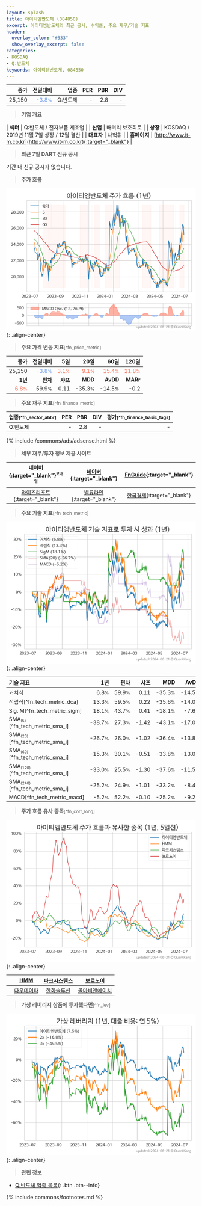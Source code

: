```yaml
---
layout: splash
title: 아이티엠반도체 (084850)
excerpt: 아이티엠반도체의 최근 공시, 수익률, 주요 재무/기술 지표
header:
  overlay_color: "#333"
  show_overlay_excerpt: false
categories:
- KOSDAQ
- Q:반도체
keywords: 아이티엠반도체, 084850
---
```


| **종가** | **전일대비** | **업종** | **PER** | **PBR** | **DIV** |
| -------: | -----------: | -------: | ------: | ------: | ------: |
| 25,150 | <span style="color: cornflowerblue">-3.8<small>%</small></span> | Q:반도체 | - | 2.8 | - |

<!-- more -->


> **기업 개요**<a id="company"></a>

| <span style="white-space:nowrap;">**섹터**</span> | Q:반도체 / 전자부품 제조업 |
| <span style="white-space:nowrap;">**산업**</span> | 배터리 보호회로 |
| <span style="white-space:nowrap;">**상장**</span> | KOSDAQ / 2019년 11월 7일 상장 / 12월 결산 |
| <span style="white-space:nowrap;">**대표자**</span> | 나혁휘 |
| <span style="white-space:nowrap;">**홈페이지**</span> | [http://www.it-m.co.kr](http://www.it-m.co.kr){:target="_blank"} |


> **최근 7일 DART 신규 공시**<a id="dart"></a>

기간 내 신규 공시가 없습니다.


> **주가 흐름**<a id="price"></a>

![084850](/stock/images/084850.png){: .align-center}


> **주요 가격 변동 지표**<small>[^fn_price_metric]</small>

| **종가** | **전일대비** | **5일** | **20일** | **60일** | **120일** |
| -------: | -----------: | ------: | -------: | -------: | --------: |
| 25,150 | <span style="color: cornflowerblue">-3.8<small>%</small></span> | <span style="color: tomato">3.1<small>%</small></span> | <span style="color: tomato">9.1<small>%</small></span> | <span style="color: tomato">15.4<small>%</small></span> | <span style="color: tomato">21.8<small>%</small></span> |
| **1년** | **편차** | **샤프** | **MDD** | **AvDD** | **MARr** |
| <span style="color: tomato">6.8<small>%</small></span> | 59.9<small>%</small> | 0.11 | -35.3<small>%</small> | -14.5<small>%</small> | -0.2 |


> **주요 재무 지표**<small>[^fn_finance_metric]</small>

| **업종**<small>[^fn_sector_abbr]</small> | **PER** | **PBR** | **DIV** | **평가**<small>[^fn_finance_basic_tags]</small> |
| :--------------------------------------- | ------: | ------: | ------: | ----------------------------------------------: |
| Q:반도체 | - | 2.8 | - | - |



{% include /commons/ads/adsense.html %}

> **세부 재무/투자 정보 제공 사이트**

| [네이버](https://m.stock.naver.com/domestic/stock/084850/finance/summary){:target="_blank"}<sup><small>모바일</small></sup> | [네이버](https://finance.naver.com/item/coinfo.naver?code=084850){:target="_blank"} | [FnGuide](https://comp.fnguide.com/SVO2/ASP/SVD_Invest.asp?gicode=A084850&MenuYn=Y){:target="_blank"} |
| :---: | :---: | :---: |
| [와이즈리포트](https://comp.wisereport.co.kr/company/c1040001.aspx?cmp_cd=084850){:target="_blank"} | [밸류라인](https://www.valueline.co.kr/finance/summary/084850){:target="_blank"} | [한국경제](https://markets.hankyung.com/stock/084850/financial-summary){:target="_blank"} |


> **주요 기술 지표**<small>[^fn_tech_metric]</small>


![084850](/stock/images/084850_tech.png){: .align-center}

| **기술 지표** | **1년** | **편차** | **샤프** | **MDD** | **AvDD** |
| :------------ | ------: | -----------: | -------: | ------: | -------: |
| 거치식 | 6.8<small>%</small> | 59.9<small>%</small> | 0.11 | -35.3<small>%</small> | -14.5<small>%</small> |
| 적립식[^fn_tech_metric_dca] | 13.3<small>%</small> | 59.5<small>%</small> | 0.22 | -35.6<small>%</small> | -14.0<small>%</small> |
| Sig. M[^fn_tech_metric_sigm] | 18.1<small>%</small> | 43.7<small>%</small> | 0.41 | -18.1<small>%</small> | -7.6<small>%</small> |
| SMA<small><sub>(5)</sub></small>[^fn_tech_metric_sma_i] | -38.7<small>%</small> | 27.3<small>%</small> | -1.42 | -43.1<small>%</small> | -17.0<small>%</small> |
| SMA<small><sub>(20)</sub></small>[^fn_tech_metric_sma_i] | -26.7<small>%</small> | 26.0<small>%</small> | -1.02 | -36.4<small>%</small> | -13.8<small>%</small> |
| SMA<small><sub>(60)</sub></small>[^fn_tech_metric_sma_i] | -15.3<small>%</small> | 30.1<small>%</small> | -0.51 | -33.8<small>%</small> | -13.0<small>%</small> |
| SMA<small><sub>(120)</sub></small>[^fn_tech_metric_sma_i] | -33.0<small>%</small> | 25.5<small>%</small> | -1.30 | -37.6<small>%</small> | -11.5<small>%</small> |
| SMA<small><sub>(240)</sub></small>[^fn_tech_metric_sma_i] | -25.2<small>%</small> | 24.9<small>%</small> | -1.01 | -33.2<small>%</small> | -8.4<small>%</small> |
| MACD[^fn_tech_metric_macd] | -5.2<small>%</small> | 52.2<small>%</small> | -0.10 | -25.2<small>%</small> | -9.2<small>%</small> |


> **주가 흐름 유사 종목**<a id="corr"></a><small>[^fn_corr_long]</small>

![084850](/stock/images/084850_corr.png){: .align-center}

|       | [HMM](/011200/) | [파크시스템스](/140860/) | [보로노이](/310210/) |
| :---: | :------------------------------------: | :------------------------------------: | :------------------------------------: |
|       | [다우데이타](/032190/) | [한화솔루션](/009830/) | [콜마비앤에이치](/200130/) |


> **가상 레버리지 상품에 투자했다면**<a id="2x"></a><small>[^fn_lev]</small>

![084850](/stock/images/084850_2x.png){: .align-center}


> **관련 정보**

- [Q:반도체 업종 목록](/stats/sector/kosdaq_업종_반도체_종목/){: .btn .btn--info}

{% include commons/footnotes.md %}